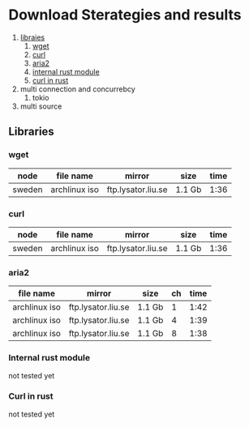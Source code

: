 # Download Sterategies and results

1. [libraies](#libraries)
    1. [wget](#wget)
    2. [curl](#curl)
    3. [aria2](#aria2)
    4. [internal rust module](#internal-rust-module)
    5. [curl in rust](#curl-in-rust)
2. multi connection and concurrebcy
    1. tokio
3. multi source

## Libraries
### wget
| node | file name | mirror | size | time | 
| --- | ----- | ---- | --- | --- | 
| sweden | archlinux iso | ftp.lysator.liu.se | 1.1 Gb | 1:36 | 

### curl 
| node | file name | mirror | size | time | 
| --- | ----- | ---- | --- | --- | 
| sweden | archlinux iso | ftp.lysator.liu.se | 1.1 Gb | 1:36 | 

### aria2
| file name | mirror | size | ch | time |
| ----- | ---- | --- | --- | --- |
| archlinux iso | ftp.lysator.liu.se | 1.1 Gb | 1 | 1:42 |
| archlinux iso | ftp.lysator.liu.se | 1.1 Gb | 4 | 1:39 |
| archlinux iso | ftp.lysator.liu.se | 1.1 Gb | 8 | 1:38 |

### Internal rust module
not tested yet


### Curl in rust
not tested yet
